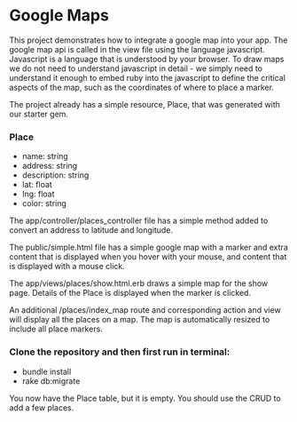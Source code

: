 # Google Maps

This project demonstrates how to integrate a google map into your app.  The google map api is called in the view file using the language javascript.   Javascript is a language that is understood by your browser.  To draw maps we do not need to understand javascript in detail - we simply need to understand it enough to embed ruby into the javascript to define the critical aspects of the map, such as the coordinates of where to place a marker.

The project already has a simple resource,  Place, that was generated with our starter gem.  

### Place
 - name: string
 - address: string
 - description: string
 - lat: float
 - lng: float
 - color: string

The app/controller/places_controller file has a simple method added to convert an address to latitude and longitude.

The public/simple.html file has a simple google map with a marker and extra content that is displayed when you hover with your mouse, and content that is displayed with a mouse click.

The app/views/places/show.html.erb draws a simple map for the show page.  Details of the Place is displayed when the marker is clicked.

An additional /places/index_map route and corresponding action and view will display all the places on a map.   The map is automatically resized to include all place markers.

### Clone the repository and then first run in terminal:
- bundle install
- rake db:migrate

You now have the Place table, but it is empty.  You should use the CRUD to add a few places.
